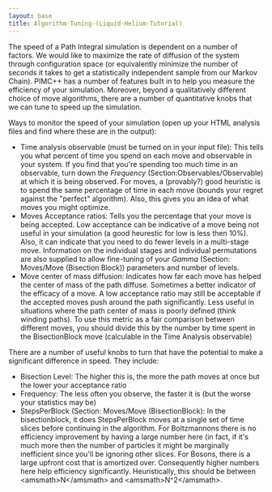 ```yaml
---
layout: base
title: Algorithm-Tuning-(Liquid-Helium-Tutorial)
---
```


The speed of a Path Integral simulation is dependent on a number of
factors. We would like to maximize the rate of diffusion of the system
through configuration space (or equivalently minimize the number of
seconds it takes to get a statistically independent sample from our
Markov Chain). PIMC++ has a number of features built in to help you
measure the efficiency of your simulation. Moreover, beyond a
qualitatively different choice of move algorithms, there are a number of
quantitative knobs that we can tune to speed up the simulation.

Ways to monitor the speed of your simulation (open up your HTML analysis
files and find where these are in the output):

-   Time analysis observable (must be turned on in your input file):
    This tells you what percent of time you spend on each move and
    observable in your system. If you find that you're spending too much
    time in an observable, turn down the *Frequency*
    (Section:Observables/Observable) at which it is being observed. For
    moves, a (provably?) good heuristic is to spend the same percentage
    of time in each move (bounds your regret against the "perfect"
    algorithm). Also, this gives you an idea of what moves you might
    optimize.
-   Moves Acceptance ratios: Tells you the percentage that your move is
    being accepted. Low acceptance can be indicative of a move being not
    useful in your simulation (a good heurestic for low is less then
    10%). Also, it can indicate that you need to do fewer levels in a
    multi-stage move. Information on the individual stages and
    individual permutations are also supplied to allow fine-tuning of
    your *Gamma* (Section: Moves/Move (Bisection Block)) parameters and
    number of levels.
-   Move center of mass diffusion: Indicates how far each move has
    helped the center of mass of the path diffuse. Sometimes a better
    indicator of the efficacy of a move. A low acceptance ratio may
    still be acceptable if the accepted moves push around the path
    significantly. Less useful in situations where the path center of
    mass is poorly defined (think winding paths). To use this metric as
    a fair comparison between different moves, you should divide this by
    the number by time spent in the BisectionBlock move (calculable in
    the Time Analysis observable)

There are a number of useful knobs to turn that have the potential to
make a significant difference in speed. They include:

-   Bisection Level: The higher this is, the more the path moves at once
    but the lower your acceptance ratio
-   Frequency: The less often you observe, the faster it is (but the
    worse your statistics may be)
-   StepsPerBlock (Section: Moves/Move (BisectionBlock): In the
    bisectionblock, it does StepsPerBlock moves at a single set of time
    slices before continuing in the algorithm. For Boltzmannons there is
    no efficiency improvement by having a large number here (in fact, if
    it's much more then the number of particles it might be marginally
    inefficient since you'll be ignoring other slices. For Bosons, there
    is a large upfront cost that is amortized over. Consequently higher
    numbers here help efficiency significantly. Heuristically, this
    should be between \<amsmath\>N\</amsmath\> and
    \<amsmath\>N\^2\</amsmath\>.


